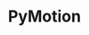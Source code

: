 ---
layout: page
title: PyMotion
description: Python library for manipulating and processing motion data in NumPy or PyTorch. It is designed to facilitate the development of neural networks for character animation. Some features are quaternion operations and conversions to other rotation representations, dual quaternions, BVH importer and exporter, skeletal operations such as forward kinematics.
img: assets/img/projects/pymotion/teaser.jpg
redirect: https://github.com/UPC-ViRVIG/pymotion
importance: 2
category: research
---